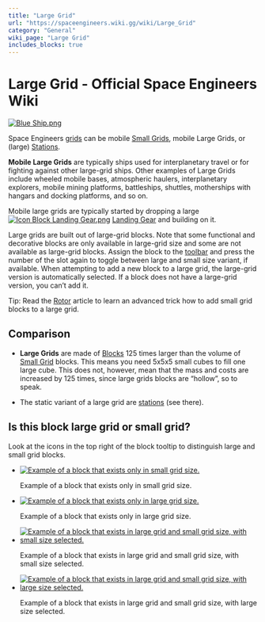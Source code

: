 ```yaml
---
title: "Large Grid"
url: "https://spaceengineers.wiki.gg/wiki/Large_Grid"
category: "General"
wiki_page: "Large Grid"
includes_blocks: true
---
```


# Large Grid - Official Space Engineers Wiki

[![Blue Ship.png](https://spaceengineers.wiki.gg/images/thumb/8/89/Blue_Ship.png/320px-Blue_Ship.png?4a2f19)](https://spaceengineers.wiki.gg/wiki/File:Blue_Ship.png)

Space Engineers [grids](https://spaceengineers.wiki.gg/wiki/Grid "Grid") can be mobile [Small Grids](https://spaceengineers.wiki.gg/wiki/Small_Grid "Small Grid"), mobile Large Grids, or (large) [Stations](https://spaceengineers.wiki.gg/wiki/Station "Station").

**Mobile Large Grids** are typically ships used for interplanetary travel or for fighting against other large-grid ships. Other examples of Large Grids include wheeled mobile bases, atmospheric haulers, interplanetary explorers, mobile mining platforms, battleships, shuttles, motherships with hangars and docking platforms, and so on.

Mobile large grids are typically started by dropping a large  [![Icon Block Landing Gear.png](https://spaceengineers.wiki.gg/images/thumb/2/2d/Icon_Block_Landing_Gear.png/21px-Icon_Block_Landing_Gear.png?d381be)](https://spaceengineers.wiki.gg/wiki/Landing_Gear "Landing Gear") [Landing Gear](https://spaceengineers.wiki.gg/wiki/Landing_Gear "Landing Gear") and building on it.

Large grids are built out of large-grid blocks. Note that some functional and decorative blocks are only available in large-grid size and some are not available as large-grid blocks. Assign the block to the [toolbar](https://spaceengineers.wiki.gg/wiki/Tool_Bar "Tool Bar") and press the number of the slot again to toggle between large and small size variant, if available. When attempting to add a new block to a large grid, the large-grid version is automatically selected. If a block does not have a large-grid version, you can’t add it.

Tip: Read the [Rotor](https://spaceengineers.wiki.gg/wiki/Rotor "Rotor") article to learn an advanced trick how to add small grid blocks to a large grid.

## Comparison

*   **Large Grids** are made of [Blocks](https://spaceengineers.wiki.gg/wiki/Blocks "Blocks") 125 times larger than the volume of [Small Grid](https://spaceengineers.wiki.gg/wiki/Small_Grid "Small Grid") blocks. This means you need 5x5x5 small cubes to fill one large cube. This does not, however, mean that the mass and costs are increased by 125 times, since large grids blocks are “hollow”, so to speak.

*   The static variant of a large grid are [stations](https://spaceengineers.wiki.gg/wiki/Station "Station") (see there).

## Is this block large grid or small grid?

Look at the icons in the top right of the block tooltip to distinguish large and small grid blocks.

*   [![Example of a block that exists only in small grid size.](https://spaceengineers.wiki.gg/images/thumb/b/bf/Large-grid-vs-small-grid-only-small.jpg/120px-Large-grid-vs-small-grid-only-small.jpg?cf7d05)](https://spaceengineers.wiki.gg/wiki/File:Large-grid-vs-small-grid-only-small.jpg "Example of a block that exists only in small grid size.")
    
    Example of a block that exists only in small grid size.
    
*   [![Example of a block that exists only in large grid size.](https://spaceengineers.wiki.gg/images/thumb/0/06/Large-grid-vs-small-grid-only-large.jpg/120px-Large-grid-vs-small-grid-only-large.jpg?39ec07)](https://spaceengineers.wiki.gg/wiki/File:Large-grid-vs-small-grid-only-large.jpg "Example of a block that exists only in large grid size.")
    
    Example of a block that exists only in large grid size.
    
*   [![Example of a block that exists in large grid and small grid size, with small size selected.](https://spaceengineers.wiki.gg/images/thumb/e/ea/Large-grid-vs-small-grid-selected-small.jpg/120px-Large-grid-vs-small-grid-selected-small.jpg?a762dd)](https://spaceengineers.wiki.gg/wiki/File:Large-grid-vs-small-grid-selected-small.jpg "Example of a block that exists in large grid and small grid size, with small size selected.")
    
    Example of a block that exists in large grid and small grid size, with small size selected.
    
*   [![Example of a block that exists in large grid and small grid size, with large size selected.](https://spaceengineers.wiki.gg/images/thumb/7/79/Large-grid-vs-small-grid-selected-large.jpg/120px-Large-grid-vs-small-grid-selected-large.jpg?9b75ce)](https://spaceengineers.wiki.gg/wiki/File:Large-grid-vs-small-grid-selected-large.jpg "Example of a block that exists in large grid and small grid size, with large size selected.")
    
    Example of a block that exists in large grid and small grid size, with large size selected.